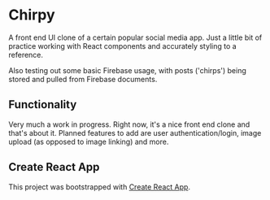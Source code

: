 # Chirpy

A front end UI clone of a certain popular social media app.
Just a little bit of practice working with React components and accurately styling to a reference.

Also testing out some basic Firebase usage, with posts ('chirps') being stored and pulled from Firebase documents.

## Functionality

Very much a work in progress. Right now, it's a nice front end clone and that's about it. Planned features to add are user authentication/login, image upload (as opposed to image linking) and more.

## Create React App

This project was bootstrapped with [Create React App](https://github.com/facebook/create-react-app).
